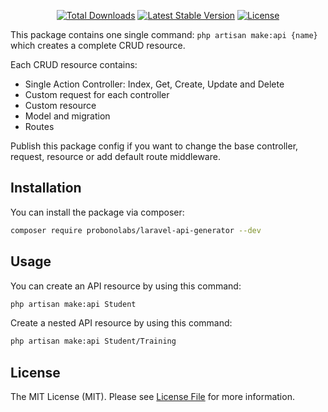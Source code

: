 <p align="center">
<a href="https://packagist.org/packages/probonolabs/laravel-api-generator"><img src="https://img.shields.io/packagist/dt/probonolabs/laravel-api-generator" alt="Total Downloads"></a>
<a href="https://packagist.org/packages/probonolabs/laravel-api-generator"><img src="https://img.shields.io/packagist/v/probonolabs/laravel-api-generator" alt="Latest Stable Version"></a>
<a href="https://packagist.org/packages/probonolabs/laravel-api-generator"><img src="https://img.shields.io/packagist/l/probonolabs/laravel-api-generator" alt="License"></a>
</p>

This package contains one single command: `php artisan make:api {name}` which creates a complete CRUD resource. 

Each CRUD resource contains:
- Single Action Controller: Index, Get, Create, Update and Delete
- Custom request for each controller
- Custom resource
- Model and migration
- Routes

Publish this package config if you want to change the base controller, request, resource or add default route middleware.


## Installation

You can install the package via composer:

```bash
composer require probonolabs/laravel-api-generator --dev
```

## Usage

You can create an API resource by using this command:

```bash
php artisan make:api Student
```

Create a nested API resource by using this command:
```bash
php artisan make:api Student/Training
```

## License

The MIT License (MIT). Please see [License File](license.md) for more information.
